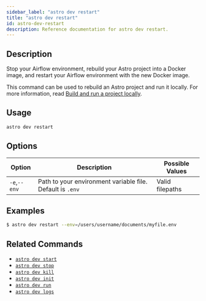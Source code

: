 ```yaml
---
sidebar_label: "astro dev restart"
title: "astro dev restart"
id: astro-dev-restart
description: Reference documentation for astro dev restart.
---
```


## Description

Stop your Airflow environment, rebuild your Astro project into a Docker image, and restart your Airflow environment with the new Docker image.

This command can be used to rebuild an Astro project and run it locally. For more information, read [Build and run a project locally](develop-project.md#build-and-run-a-project-locally).

## Usage

```sh
astro dev restart
```

## Options

| Option              | Description                                                                                                        | Possible Values             |
| ------------------- | ------------------------------------------------------------------------------------------------------------------ | --------------------------- |
| `-e`,`--env` | Path to your environment variable file. Default is `.env` | Valid filepaths |


## Examples

```sh
$ astro dev restart --env=/users/username/documents/myfile.env
```

## Related Commands

- [`astro dev start`](cli/astro-dev-start.md)
- [`astro dev stop`](cli/astro-dev-stop.md)
- [`astro dev kill`](cli/astro-dev-kill.md)
- [`astro dev init`](cli/astro-dev-init.md)
- [`astro dev run`](cli/astro-dev-run.md)
- [`astro dev logs`](cli/astro-dev-logs.md)
